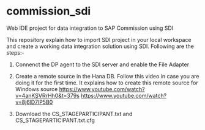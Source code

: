 # commission_sdi
Web IDE project for data integration to SAP Commission using SDI

This repository explain how to import SDI project in your local workspace and create a working data integration solution using SDI. Following are the steps:-

1. Connenct the DP agent to the SDI server and enable the File Adapter
2. Create a remote source in the Hana DB. 
  Follow this video in case you are doing it for the first time. It explains how to create this remote source for Windows source
    https://www.youtube.com/watch?v=4anKSVRrHh0&t=379s
    https://www.youtube.com/watch?v=8j6lD7lP5B0
    
3. Download the CS_STAGEPARTICIPANT.txt and CS_STAGEPARTICIPANT.txt.cfg
